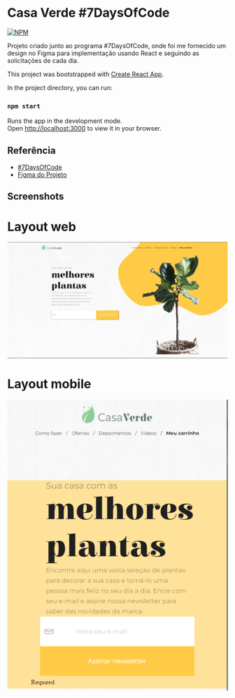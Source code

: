 
# Casa Verde #7DaysOfCode

[![NPM](https://img.shields.io/npm/l/react)](https://github.com/angelojr0/casaverde/blob/main/LICENSE) 

Projeto criado junto ao programa #7DaysOfCode, onde foi me fornecido um design no Figma para implementação usando React e seguindo as solicitações de cada dia.

This project was bootstrapped with [Create React App](https://github.com/facebook/create-react-app).

In the project directory, you can run:

### `npm start`

Runs the app in the development mode.\
Open [http://localhost:3000](http://localhost:3000) to view it in your browser.

## Referência

 - [#7DaysOfCode](https://7daysofcode.io/)
 - [Figma do Projeto](https://www.figma.com/file/0yOQR6fGtbdrmqeStiO0jf/7Days-React?node-id=0%3A1)


## Screenshots

# Layout web
![App Screenshot](https://github.com/angelojr0/casaverde/blob/main/preview/projeto-casa-verde-7daysofcode.png)

# Layout mobile
![App Screenshot](https://github.com/angelojr0/casaverde/blob/main/preview/projeto-casa-verde2-7daysofcode.png)
